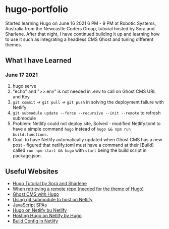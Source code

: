 # hugo-portfolio
Started learning Hugo on June 16 2021 6 PM - 9 PM at Robotic Systems, Australia from the Newcastle Coders Group, tutorial hosted by Sora and Sharlene. After that night, I have continued building it up and learning how to use it such as integrating a headless CMS Ghost and tuning different themes.

## What I have Learned
### June 17 2021
1. hugo serve
2. "echo" and ">>.env" is not needed in .env to call on Ghost CMS URL and Key.
3. `git commit` -> `git pull` -> `git push` in solving the deployment failure with Netlify 
4. `git submodule update --force --recursive --init --remote` to refresh submodule
5. Problem: Netlify could not deploy site, Solved - modified Netlify.toml to have a simple command `hugo` instead of `hugo && npm run build:functions`.
6. Goal: to have Netlify automatically updated when Ghost CMS has a new post - figured that netlify.toml must have a command at their [Build] called `run npm start && hugo` with `start` being the build script in package.json. 

## Useful Websites
- [Hugo Tutorial by Sora and Sharlene](https://tutorial-blog.netlify.app)
- [When retrieving a remote repo (needed for the theme of Hugo)](https://docs.github.com/en/github/getting-started-with-github/getting-started-with-git/about-remote-repositories)
- [Ghost CMS with Hugo](https://www.gojamstack.dev/posts/ghost-cms-hugo/)
- [Using git submodule to host on Netlify](https://gohugo.io/hosting-and-deployment/hosting-on-netlify/#use-hugo-themes-with-netlify)
- [JavaScript SPAs](https://docs.netlify.com/configure-builds/common-configurations/)
- [Hugo on Netlify bu Netlify](https://docs.netlify.com/configure-builds/common-configurations/hugo/)
- [Hosting Hugo on Netlify by Hugo](https://gohugo.io/hosting-and-deployment/hosting-on-netlify/)
- [Build Config in Netlify](https://docs.netlify.com/configure-builds/get-started/)

